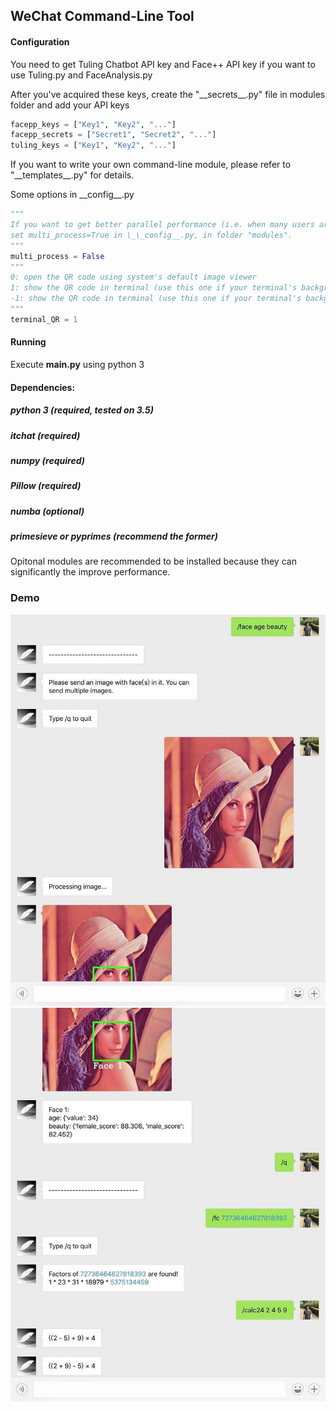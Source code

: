 ## WeChat Command-Line Tool

#### Configuration

You need to get Tuling Chatbot API key and Face++ API key if you want to use Tuling.py and FaceAnalysis.py

After you've acquired these keys, create the "\_\_secrets__.py" file in modules folder and add your API keys
```python
facepp_keys = ["Key1", "Key2", "..."]
facepp_secrets = ["Secret1", "Secret2", "..."]
tuling_keys = ["Key1", "Key2", "..."]
```
If you want to write your own command-line module, please refer to "\_\_templates__.py" for details.

Some options in \_\_config__.py
```python
"""
If you want to get better parallel performance (i.e. when many users are requesting simultaneously), 
set multi_process=True in \_\_config__.py, in folder "modules".
"""
multi_process = False
"""
0: open the QR code using system's default image viewer
1: show the QR code in terminal (use this one if your terminal's background color is black)
-1: show the QR code in terminal (use this one if your terminal's background color is white)
"""
terminal_QR = 1
```
#### Running

Execute __main.py__ using python 3

#### Dependencies:
##### python 3 (required, tested on 3.5)
##### itchat (required)
##### numpy (required)
##### Pillow (required)
##### numba (optional)
##### primesieve or pyprimes (recommend the former)

Opitonal modules are recommended to be installed because they can significantly the improve performance.

### Demo

![demo-pic](demo/1.jpg)
![demo-pic](demo/2.jpg)

